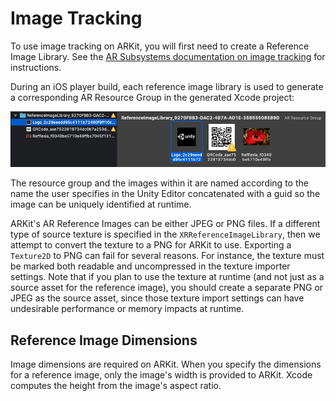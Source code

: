 # Image Tracking

To use image tracking on ARKit, you will first need to create a Reference Image Library. See the [AR Subsystems documentation on image tracking](https://docs.unity3d.com/Packages/com.unity.xr.arsubsystems@2.1/image-tracking.md) for instructions.

During an iOS player build, each reference image library is used to generate a corresponding AR Resource Group in the generated Xcode project:

![alt text](images/arresource-group-images.png "AR Resource Group of Reference Images")

The resource group and the images within it are named according to the name the user specifies in the Unity Editor concatenated with a guid so the image can be uniquely identified at runtime.

ARKit's AR Reference Images can be either JPEG or PNG files. If a different type of source texture is specified in the `XRReferenceImageLibrary`, then we attempt to convert the texture to a PNG for ARKit to use. Exporting a `Texture2D` to PNG can fail for several reasons. For instance, the texture must be marked both readable and uncompressed in the texture importer settings. Note that if you plan to use the texture at runtime (and not just as a source asset for the reference image), you should create a separate PNG or JPEG as the source asset, since those texture import settings can have undesirable performance or memory impacts at runtime.

## Reference Image Dimensions

Image dimensions are required on ARKit. When you specify the dimensions for a reference image, only the image's width is provided to ARKit. Xcode computes the height from the image's aspect ratio.
